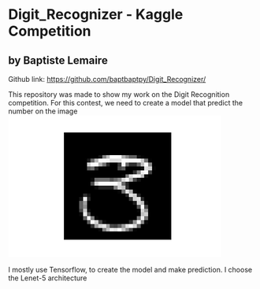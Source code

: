 # Digit_Recognizer - Kaggle Competition
## by Baptiste Lemaire

Github link: https://github.com/baptbaptpy/Digit_Recognizer/

This repository was made to show my work on the Digit Recognition competition.
For this contest, we need to create a model that predict the number on the image
![Screenshot](sample.png)


I mostly use Tensorflow, to create the model and make prediction.
I choose the Lenet-5 architecture 
